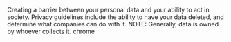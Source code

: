 Creating a barrier between your personal data and your ability to act in society. 
Privacy guidelines include the ability to have your data deleted, and determine what companies can do with it. 
NOTE: Generally, data is owned by whoever collects it. chrome

